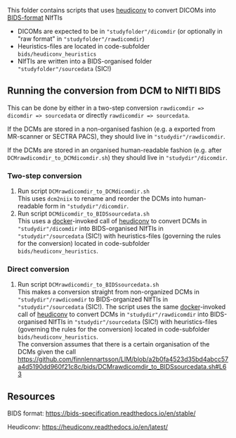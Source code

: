 This folder contains scripts that uses [heudiconv](https://heudiconv.readthedocs.io/en/latest/) to convert DICOMs into [BIDS-format](https://bids-specification.readthedocs.io/en/stable/) NIfTIs

- DICOMs are expected to be in `"studyfolder"/dicomdir` (or optionally in "raw format" in `"studyfolder"/rawdicomdir`)
- Heuristics-files are located in code-subfolder `bids/heudiconv_heuristics`
- NIfTIs are written into a BIDS-organised folder `"studyfolder"/sourcedata` (SIC!)

## Running the conversion from DCM to NIfTI BIDS
This can be done by either in a two-step conversion `rawdicomdir => dicomdir => sourcedata` or directly `rawdicomdir => sourcedata`.  

If the DCMs are stored in a non-organised fashion (e.g. a exported from MR-scanner or SECTRA PACS), they should live in `"studydir"/rawdicomdir`. 

If the DCMs are stored in an organised human-readable fashion (e.g. after `DCMrawdicomdir_to_DCMdicomdir.sh`) they should live in `"studydir"/dicomdir`. 

### Two-step conversion 
1. Run script `DCMrawdicomdir_to_DCMdicomdir.sh`  
This uses `dcm2niix` to rename and reorder the DCMs into human-readable form in `"studydir"/dicomdir`.
2. Run script `DCMdicomdir_to_BIDSsourcedata.sh`  
This uses a [docker](https://www.docker.com/)-invoked call of [heudiconv](https://heudiconv.readthedocs.io/en/latest/) to convert DCMs in `"studydir"/dicomdir` into BIDS-organised NIfTIs in `"studydir"/sourcedata` (SIC!) with heuristics-files (governing the rules for the conversion)  located in code-subfolder `bids/heudiconv_heuristics`.

### Direct conversion  
1. Run script `DCMrawdicomdir_to_BIDSsourcedata.sh`  
This makes a conversion straight from non-organized DCMs in `"studydir"/rawdicomdir` to BIDS-organized NIfTIs in `"studydir"/sourcedata` (SIC!). The script uses the same [docker](https://www.docker.com/)-invoked call of [heudiconv](https://heudiconv.readthedocs.io/en/latest/) to convert DCMs in `"studydir"/rawdicomdir` into BIDS-organised NIfTIs in `"studydir"/sourcedata` (SIC!) with heuristics-files (governing the rules for the conversion)  located in code-subfolder `bids/heudiconv_heuristics`.  
The conversion assumes that there is a certain organisation of the DCMs given the call
https://github.com/finnlennartsson/LIM/blob/a2b0fa4523d35bd4abcc57a4d5190dd960f21c8c/bids/DCMrawdicomdir_to_BIDSsourcedata.sh#L63

## Resources
BIDS format: https://bids-specification.readthedocs.io/en/stable/

Heudiconv: https://heudiconv.readthedocs.io/en/latest/
